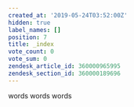 ```yaml
---
created_at: '2019-05-24T03:52:00Z'
hidden: true
label_names: []
position: 7
title: _index
vote_count: 0
vote_sum: 0
zendesk_article_id: 360000965995
zendesk_section_id: 360000189696
---
```


words words words

 

<table>
<tbody>
<tr class="odd">
</tr>
<tr class="even">
</tr>
<tr class="odd">
</tr>
<tr class="even">
</tr>
<tr class="odd">
</tr>
<tr class="even">
</tr>
<tr class="odd">
</tr>
<tr class="even">
</tr>
</tbody>
</table>

